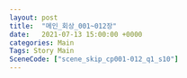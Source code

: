 ```yaml
---
layout: post
title:  "메인_회상_001~012장"
date:   2021-07-13 15:00:00 +0000
categories: Main
Tags: Story Main
SceneCode: ["scene_skip_cp001-012_q1_s10"]
---
```

